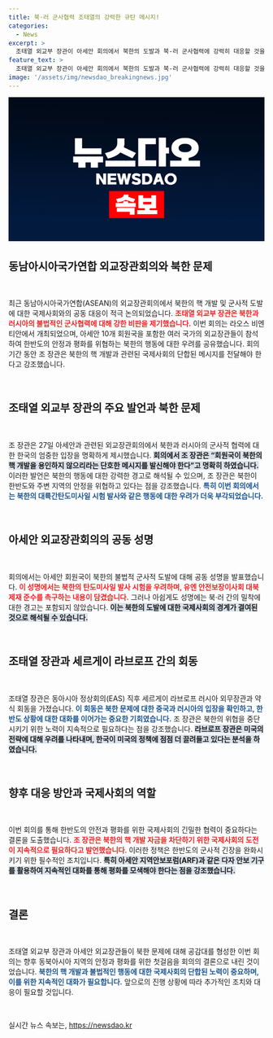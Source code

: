 ```yaml
---
title: 북·러 군사협력 조태열의 강력한 규탄 메시지!
categories:
  - News
excerpt: >
  조태열 외교부 장관이 아세안 회의에서 북한의 도발과 북-러 군사협력에 강력히 대응할 것을 촉구했다. 하지만 공동 성명에서 북-러 밀착에 대한 경고는 빠져 아쉬움을 남겼다.
feature_text: >
  조태열 외교부 장관이 아세안 회의에서 북한의 도발과 북-러 군사협력에 강력히 대응할 것을 촉구했다. 하지만 공동 성명에서 북-러 밀착에 대한 경고는 빠져 아쉬움을 남겼다.
image: '/assets/img/newsdao_breakingnews.jpg'
---
```


<p><img src="/assets/img/newsdao_breakingnews.jpg" alt="ranknews 속보" /></p>

<p><html>
<head>
    <title>동남아시아국가연합 외교장관회의와 북한 문제</title>
</head>
<body></p>

<h2 data-ke-size="size26">동남아시아국가연합 외교장관회의와 북한 문제</h2>

<p data-ke-size="size16">&nbsp;</p>

<p>최근 동남아시아국가연합(ASEAN)의 외교장관회의에서 북한의 핵 개발 및 군사적 도발에 대한 국제사회와의 공동 대응이 적극 논의되었습니다. <b><span style="color: #ee2323;">조태열 외교부 장관은 북한과 러시아의 불법적인 군사협력에 대해 강한 비판을 제기했습니다.</span></b> 이번 회의는 라오스 비엔티안에서 개최되었으며, 아세안 10개 회원국을 포함한 여러 국가의 외교장관들이 참석하여 한반도의 안정과 평화를 위협하는 북한의 행동에 대한 우려를 공유했습니다. 회의 기간 동안 조 장관은 북한의 핵 개발과 관련된 국제사회의 단합된 메시지를 전달해야 한다고 강조했습니다.</p>

<p data-ke-size="size16">&nbsp;</p>

<h2 data-ke-size="size26">조태열 외교부 장관의 주요 발언과 북한 문제</h2>

<p data-ke-size="size16">&nbsp;</p>

<p>조 장관은 27일 아세안과 관련된 외교장관회의에서 북한과 러시아의 군사적 협력에 대한 한국의 엄중한 입장을 명확하게 제시했습니다. <b><span style="background-color: #21538527;">회의에서 조 장관은 “회원국이 북한의 핵 개발을 용인하지 않으리라는 단호한 메시지를 발신해야 한다”고 명확히 하였습니다.</span></b> 이러한 발언은 북한의 행동에 대한 강력한 경고로 해석될 수 있으며, 조 장관은 북한이 한반도와 주변 지역의 안정을 위협하고 있다는 점을 강조했습니다. <b><span style="color: #1a5490;">특히 이번 회의에서는 북한의 대륙간탄도미사일 시험 발사와 같은 행동에 대한 우려가 더욱 부각되었습니다.</span></b></p>

<p data-ke-size="size16">&nbsp;</p>

<h2 data-ke-size="size26">아세안 외교장관회의의 공동 성명</h2>

<p data-ke-size="size16">&nbsp;</p>

<p>회의에서는 아세안 회원국이 북한의 불법적 군사적 도발에 대해 공동 성명을 발표했습니다. <b><span style="color: #ee2323;">이 성명에서는 북한의 탄도미사일 발사 시험을 우려하며, 유엔 안전보장이사회 대북제재 준수를 촉구하는 내용이 담겼습니다.</span></b> 그러나 아쉽게도 성명에는 북·러 간의 밀착에 대한 경고는 포함되지 않았습니다. <b><span style="background-color: #21538527;">이는 북한의 도발에 대한 국제사회의 경계가 결여된 것으로 해석될 수 있습니다.</span></b> </p>

<p data-ke-size="size16">&nbsp;</p>

<h2 data-ke-size="size26">조태열 장관과 세르게이 라브로프 간의 회동</h2>

<p data-ke-size="size16">&nbsp;</p>

<p>조태열 장관은 동아시아 정상회의(EAS) 직후 세르게이 라브로프 러시아 외무장관과 약식 회동을 가졌습니다. <b><span style="color: #1a5490;">이 회동은 북한 문제에 대한 중국과 러시아의 입장을 확인하고, 한반도 상황에 대한 대화를 이어가는 중요한 기회였습니다.</span></b> 조 장관은 북한의 위협을 중단시키기 위한 노력이 지속적으로 필요하다는 점을 강조했습니다. <b><span style="background-color: #21538527;">라브로프 장관은 미국의 전략에 대해 우려를 나타내며, 한국이 미국의 정책에 점점 더 끌려들고 있다는 분석을 하였습니다.</span></b></p>

<p data-ke-size="size16">&nbsp;</p>

<h2 data-ke-size="size26">향후 대응 방안과 국제사회의 역할</h2>

<p data-ke-size="size16">&nbsp;</p>

<p>이번 회의를 통해 한반도의 안전과 평화를 위한 국제사회의 긴밀한 협력이 중요하다는 결론을 도출했습니다. <b><span style="color: #ee2323;">조 장관은 북한의 핵 개발 자금을 차단하기 위한 국제사회의 도전이 지속적으로 필요하다고 발언했습니다</span></b>. 이러한 정책은 한반도의 군사적 긴장을 완화시키기 위한 필수적인 조치입니다. <b><span style="background-color: #21538527;">특히 아세안 지역안보포럼(ARF)과 같은 다자 안보 기구를 활용하여 지속적인 대화를 통해 평화를 모색해야 한다는 점을 강조했습니다.</span></b> </p>

<p data-ke-size="size16">&nbsp;</p>

<h2 data-ke-size="size26">결론</h2>

<p data-ke-size="size16">&nbsp;</p>

<p>조태열 외교부 장관과 아세안 외교장관들이 북한 문제에 대해 공감대를 형성한 이번 회의는 향후 동북아시아 지역의 안정과 평화를 위한 첫걸음을 회의의 결론으로 내린 것이었습니다. <b><span style="color: #1a5490;">북한의 핵 개발과 불법적인 행동에 대한 국제사회의 단합된 노력이 중요하며, 이를 위한 지속적인 대화가 필요합니다.</span></b> 앞으로의 진행 상황에 따라 추가적인 조치와 대응이 필요할 것입니다. </p>

<p data-ke-size="size16">&nbsp;</p>

<p></body>
</html></p>
실시간 뉴스 속보는, <a href="https://newsdao.kr" rel="dofollow">https://newsdao.kr</a>


